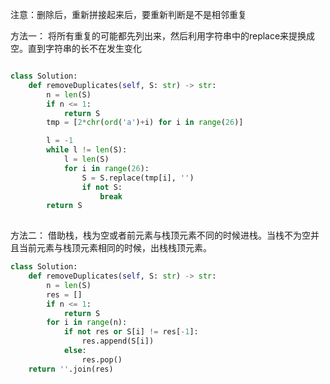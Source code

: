 注意：删除后，重新拼接起来后，要重新判断是不是相邻重复

方法一：
将所有重复的可能都先列出来，然后利用字符串中的replace来提换成空。直到字符串的长不在发生变化

```python

class Solution:
    def removeDuplicates(self, S: str) -> str:
        n = len(S)
        if n <= 1:
            return S
        tmp = [2*chr(ord('a')+i) for i in range(26)]

        l = -1
        while l != len(S):
            l = len(S)
            for i in range(26):
                S = S.replace(tmp[i], '')
                if not S:
                    break
        return S
        
```
方法二：
借助栈，栈为空或者前元素与栈顶元素不同的时候进栈。当栈不为空并且当前元素与栈顶元素相同的时候，出栈栈顶元素。

```python
class Solution:
    def removeDuplicates(self, S: str) -> str:
        n = len(S)
        res = []
        if n <= 1:
            return S
        for i in range(n):
            if not res or S[i] != res[-1]:
                res.append(S[i])
            else:
                res.pop()
    return ''.join(res)
```
